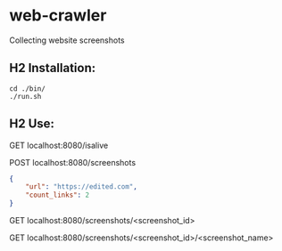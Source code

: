 # web-crawler
Collecting website screenshots

## H2 Installation:
```
cd ./bin/
./run.sh
```
## H2 Use:

GET localhost:8080/isalive

POST localhost:8080/screenshots
```json
{
	"url": "https://edited.com",
	"count_links": 2
}
```
GET localhost:8080/screenshots/<screenshot_id>
	
GET localhost:8080/screenshots/<screenshot_id>/<screenshot_name>

